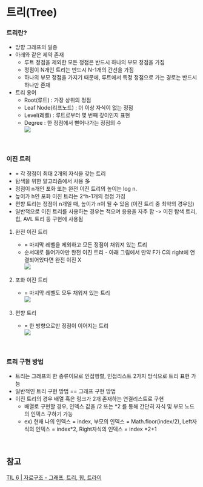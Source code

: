 # 트리(Tree)
### 트리란?
* 방향 그래프의 일종
* 아래와 같은 제약 존재
  * 루트 정점을 제외한 모든 정점은 반드시 하나의 부모 정점을 가짐
  * 정점이 N개인 트리는 반드시 N-1개의 간선을 가짐
  * 하나의 부모 정점을 가지기 때문에, 루트에서 특정 정점으로 가는 경로는 반드시 하나만 존재
* 트리 용어
  * Root(루트) : 가장 상위의 정점
  * Leaf Node(리프노드) : 더 이상 자식이 없는 정점
  * Level(레벨) : 루트로부터 몇 번째 깊이인지 표현
  * Degree : 한 정점에서 뻗어나가는 정점의 수 <br/>
  <img src="https://velog.velcdn.com/images%2Fgrighth12%2Fpost%2F5817e4c3-0c5c-4254-8655-cb5ac01f5050%2Fvelog%20%ED%8F%AC%EC%8A%A4%ED%8C%85%EC%9A%A9%20-%20Database%20ER%20diagram%20(crow's%20foot)%20(2).png"><br/>
<br/>

### 이진 트리
* = 각 정점이 최대 2개의 자식을 갖는 트리
* 탐색을 위한 알고리즘에서 사용 多
* 정점이 n개인 포화 또는 완전 이진 트리의 높이는 log n.
* 높이가 h인 포화 이진 트리는 2^h-1개의 정점 가짐
* 편향 트리는 정점이 n개일 때, 높이가 n이 될 수 있음 (이진 트리 중 최악의 경우임)
* 일반적으로 이진 트리를 사용하는 경우는 적으며 응용을 자주 함 -> 이진 탐색 트리, 힙, AVL 트리 등 구현에 사용됨 <br/>

1. 완전 이진 트리
   * = 마지막 레벨을 제외하고 모든 정점이 채워져 있는 트리
   * 순서대로 들어가야만 완전 이진 트리 - 아래 그림에서 만약 F가 C의 right에 연결되어있다면 완전 이진 X <br/>
    <img src="https://velog.velcdn.com/images%2Fgrighth12%2Fpost%2F6713c930-5039-4957-a34c-2eea230a4a5c%2Fvelog%20%ED%8F%AC%EC%8A%A4%ED%8C%85%EC%9A%A9%20-%20Database%20ER%20diagram%20(crow's%20foot)%20(4).png"><br/>
    
2. 포화 이진 트리
   * = 마지막 레벨도 모두 채워져 있는 트리<br/>
    <img src="https://velog.velcdn.com/images%2Fgrighth12%2Fpost%2F8d387fe6-2e0d-4154-923a-ea8ee2dde892%2Fvelog%20%ED%8F%AC%EC%8A%A4%ED%8C%85%EC%9A%A9%20-%20Database%20ER%20diagram%20(crow's%20foot)%20(3).png"><br/>
    
3. 편향 트리
   * = 한 방향으로만 정점이 이어지는 트리<br/>
    <img src="https://velog.velcdn.com/images%2Fgrighth12%2Fpost%2F6de5e48c-80ce-4466-968f-b621912f591e%2Fvelog%20%ED%8F%AC%EC%8A%A4%ED%8C%85%EC%9A%A9%20-%20Database%20ER%20diagram%20(crow's%20foot)%20(5).png"><br/>
<br/>

### 트리 구현 방법
* 트리는 그래프의 한 종류이므로 인접행렬, 인접리스트 2가지 방식으로 트리 표현 가능
* 일반적인 트리 구현 방법 == 그래프 구현 방법
* 이진 트리의 경우 배열 혹은 링크가 2개 존재하는 연결리스트로 구현
  * 배열로 구현할 경우, 인덱스 값을 /2 또는 *2 를 통해 간단히 자식 및 부모 노드의 인덱스 구하기 가능
  * ex) 현재 나의 인덱스 = index, 부모의 인덱스 = Math.floor(index/2), Left자식의 인덱스 = index*2, Right자식의 인덱스 = index *2+1
<br/>

## 참고
[TIL 6 | 자료구조 - 그래프, 트리, 힙, 트라이](https://velog.io/@grighth12/TIL-6-%EC%9E%90%EB%A3%8C%EA%B5%AC%EC%A1%B0-%EA%B7%B8%EB%9E%98%ED%94%84-%ED%8A%B8%EB%A6%AC-%ED%9E%99-%ED%8A%B8%EB%9D%BC%EC%9D%B4)
